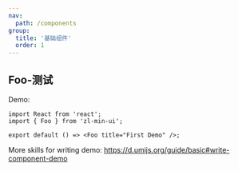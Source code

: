 ```yaml
---
nav:
  path: /components
group:
  title: '基础组件'
  order: 1
---
```


## Foo-测试

Demo:

```tsx
import React from 'react';
import { Foo } from 'zl-min-ui';

export default () => <Foo title="First Demo" />;
```

More skills for writing demo: https://d.umijs.org/guide/basic#write-component-demo
